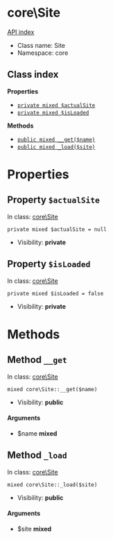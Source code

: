 # core\Site
[API index](../API-index.md)






* Class name: Site
* Namespace: core




## Class index

**Properties**
* [`private mixed $actualSite`](#property-actualsite)
* [`private mixed $isLoaded`](#property-isloaded)

**Methods**
* [`public mixed __get($name)`](#method-__get)
* [`public mixed _load($site)`](#method-_load)







# Properties


## Property `$actualSite`
In class: [core\Site](#top)

```
private mixed $actualSite = null
```





* Visibility: **private**


## Property `$isLoaded`
In class: [core\Site](#top)

```
private mixed $isLoaded = false
```





* Visibility: **private**


# Methods


## Method `__get`
In class: [core\Site](#top)

```
mixed core\Site::__get($name)
```





* Visibility: **public**

#### Arguments

* $name **mixed**






## Method `_load`
In class: [core\Site](#top)

```
mixed core\Site::_load($site)
```





* Visibility: **public**

#### Arguments

* $site **mixed**





